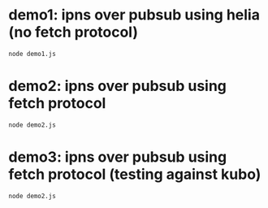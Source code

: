 # demo1: ipns over pubsub using helia (no fetch protocol)

```
node demo1.js
```

# demo2: ipns over pubsub using fetch protocol

```
node demo2.js
```

# demo3: ipns over pubsub using fetch protocol (testing against kubo)

```
node demo2.js
```

